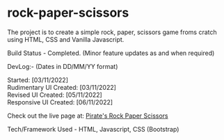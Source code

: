 # rock-paper-scissors

The project is to create a simple rock, paper, scissors game froms cratch using HTML, CSS and Vanilla Javascript.

Build Status - Completed. (Minor feature updates as and when required)

DevLog:- (Dates in DD/MM/YY format)

Started: [03/11/2022]  
Rudimentary UI Created: [03/11/2022]  
Revised UI Created: [05/11/2022]  
Responsive UI Created: [06/11/2022]

Check out the live page at: <a href = "https://mohanamisra.github.io/rock-paper-scissors/">Pirate's Rock Paper Scissors</a>

Tech/Framework Used - HTML, Javascript, CSS (Bootstrap)
